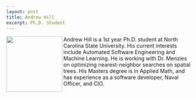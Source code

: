 ```yaml
---
layout: post
title: Andrew Hill
excerpt: Ph.D. Student
---
```


 
<img align=left width=150
src="http://dichen.me/images/hill.jpg">
Andrew Hill is a 1st year Ph.D. student at North Carolina State University.  His current interests include Automated Software Engineering and Machine Learning.  He is working with Dr. Menzies on optimizing nearest-neighbor searches on spatial trees.  His Masters degree is in Applied Math, and has experience as a software developer, Naval Officer, and CIO.

